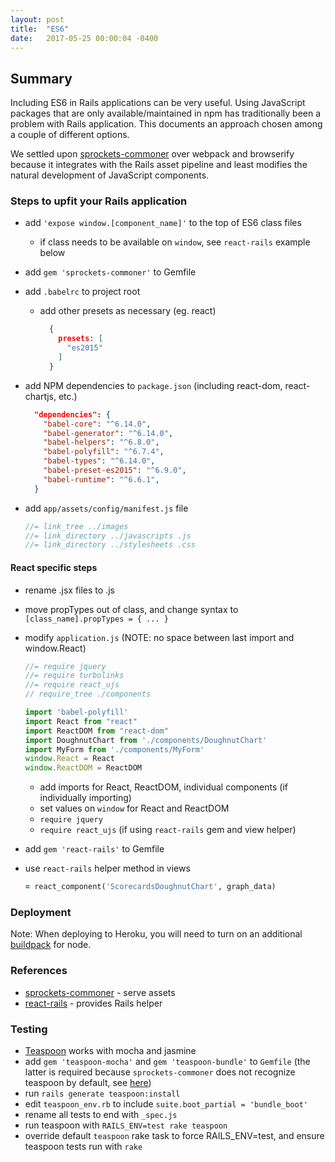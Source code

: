 ```yaml
---
layout: post
title:  "ES6"
date:   2017-05-25 00:00:04 -0400
---
```


## Summary

Including ES6 in Rails applications can be very useful. Using JavaScript packages that are only available/maintained in npm has traditionally been a problem with Rails application. This documents an approach chosen among a couple of different options.

We settled upon [sprockets-commoner](https://github.com/Shopify/sprockets-commoner) over webpack and browserify because it integrates with the Rails asset pipeline and least modifies the natural development of JavaScript components.

### Steps to upfit your Rails application

* add `'expose window.[component_name]'` to the top of ES6 class files
  * if class needs to be available on `window`, see `react-rails`
    example below
* add `gem 'sprockets-commoner'` to Gemfile
* add `.babelrc` to project root
  * add other presets as necessary (eg. react)

    ```json
      {
        presets: [
          "es2015"
        ]
      }
    ```

* add NPM dependencies to `package.json` (including react-dom, react-chartjs, etc.)

  ```json
    "dependencies": {
      "babel-core": "^6.14.0",
      "babel-generator": "^6.14.0",
      "babel-helpers": "^6.8.0",
      "babel-polyfill": "^6.7.4",
      "babel-types": "^6.14.0",
      "babel-preset-es2015": "^6.9.0",
      "babel-runtime": "^6.6.1",
    }
  ```

* add `app/assets/config/manifest.js` file

  ```js
  //= link_tree ../images
  //= link_directory ../javascripts .js
  //= link_directory ../stylesheets .css
  ```

#### React specific steps

* rename .jsx files to .js
* move propTypes out of class, and change syntax to `[class_name].propTypes = { ... }`
* modify `application.js` (NOTE: no space between last import and window.React)

  ```js
  //= require jquery
  //= require turbolinks
  //= require react_ujs
  // require_tree ./components

  import 'babel-polyfill'
  import React from "react"
  import ReactDOM from "react-dom"
  import DoughnutChart from './components/DoughnutChart'
  import MyForm from './components/MyForm'
  window.React = React
  window.ReactDOM = ReactDOM
  ```

  * add imports for React, ReactDOM, individual components (if individually importing)
  * set values on `window` for React and ReactDOM
  * `require jquery`
  * `require react_ujs` (if using `react-rails` gem and view helper)
* add `gem 'react-rails'` to Gemfile
* use `react-rails` helper method in views

  ```ruby
  = react_component('ScorecardsDoughnutChart', graph_data)
  ```

### Deployment

Note: When deploying to Heroku, you will need to turn on an additional [buildpack](https://devcenter.heroku.com/articles/buildpacks#using-multiple-buildpacks) for node.

### References

* [sprockets-commoner](https://github.com/Shopify/sprockets-commoner) - serve assets
* [react-rails](https://github.com/reactjs/react-rails) - provides Rails helper

### Testing

* [Teaspoon](https://github.com/jejacks0n/teaspoon) works with mocha and jasmine
* add `gem 'teaspoon-mocha'` and `gem 'teaspoon-bundle'` to `Gemfile` (the latter is required because `sprockets-commoner` does not recognize teaspoon by default, see [here](https://github.com/Shopify/sprockets-commoner))
* run `rails generate teaspoon:install`
* edit `teaspoon_env.rb` to include `suite.boot_partial = 'bundle_boot'`
* rename all tests to end with `_spec.js`
* run teaspoon with `RAILS_ENV=test rake teaspoon`
* override default `teaspoon` rake task to force RAILS_ENV=test, and ensure teaspoon tests run with `rake`
